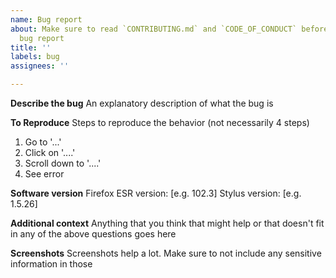 ```yaml
---
name: Bug report
about: Make sure to read `CONTRIBUTING.md` and `CODE_OF_CONDUCT` before opening a
  bug report
title: ''
labels: bug
assignees: ''

---
```


**Describe the bug**
An explanatory description of what the bug is

**To Reproduce**
Steps to reproduce the behavior (not necessarily 4 steps)
1. Go to '...'
2. Click on '....'
3. Scroll down to '....'
4. See error

**Software version**
Firefox ESR version: [e.g. 102.3]
Stylus version: [e.g. 1.5.26]

**Additional context**
Anything that you think that might help or that doesn't fit in any of the above questions goes here

**Screenshots**
Screenshots help a lot. Make sure to not include any sensitive information in those
